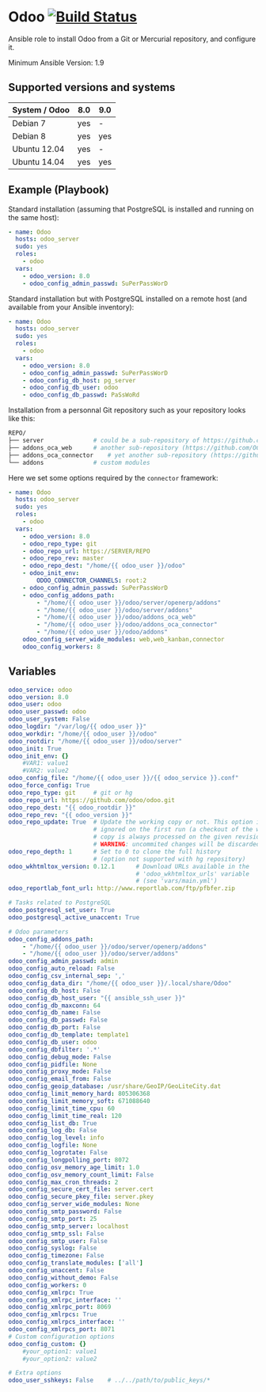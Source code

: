 # Odoo [![Build Status](https://travis-ci.org/osiell/ansible-odoo.png)](https://travis-ci.org/osiell/ansible-odoo)

Ansible role to install Odoo from a Git or Mercurial repository,
and configure it.

Minimum Ansible Version: 1.9

## Supported versions and systems

| System / Odoo | 8.0 | 9.0 |
|---------------|-----|-----|
| Debian 7      | yes |  -  |
| Debian 8      | yes | yes |
| Ubuntu 12.04  | yes |  -  |
| Ubuntu 14.04  | yes | yes |

## Example (Playbook)

Standard installation (assuming that PostgreSQL is installed and running on
the same host):

```yaml
- name: Odoo
  hosts: odoo_server
  sudo: yes
  roles:
    - odoo
  vars:
    - odoo_version: 8.0
    - odoo_config_admin_passwd: SuPerPassWorD
```

Standard installation but with PostgreSQL installed on a remote host (and
available from your Ansible inventory):

```yaml
- name: Odoo
  hosts: odoo_server
  sudo: yes
  roles:
    - odoo
  vars:
    - odoo_version: 8.0
    - odoo_config_admin_passwd: SuPerPassWorD
    - odoo_config_db_host: pg_server
    - odoo_config_db_user: odoo
    - odoo_config_db_passwd: PaSsWoRd
```

Installation from a personnal Git repository such as your repository looks
like this:

```sh
REPO/
├── server              # could be a sub-repository of https://github.com/odoo/odoo
├── addons_oca_web      # another sub-repository (https://github.com/OCA/web here)
├── addons_oca_connector    # yet another sub-repository (https://github.com/OCA/connector)
└── addons              # custom modules
```

Here we set some options required by the ``connector`` framework:

```yaml
- name: Odoo
  hosts: odoo_server
  sudo: yes
  roles:
    - odoo
  vars:
    - odoo_version: 8.0
    - odoo_repo_type: git
    - odoo_repo_url: https://SERVER/REPO
    - odoo_repo_rev: master
    - odoo_repo_dest: "/home/{{ odoo_user }}/odoo"
    - odoo_init_env:
        ODOO_CONNECTOR_CHANNELS: root:2
    - odoo_config_admin_passwd: SuPerPassWorD
    - odoo_config_addons_path:
        - "/home/{{ odoo_user }}/odoo/server/openerp/addons"
        - "/home/{{ odoo_user }}/odoo/server/addons"
        - "/home/{{ odoo_user }}/odoo/addons_oca_web"
        - "/home/{{ odoo_user }}/odoo/addons_oca_connector"
        - "/home/{{ odoo_user }}/odoo/addons"
    odoo_config_server_wide_modules: web,web_kanban,connector
    odoo_config_workers: 8
```

## Variables

```yaml
odoo_service: odoo
odoo_version: 8.0
odoo_user: odoo
odoo_user_passwd: odoo
odoo_user_system: False
odoo_logdir: "/var/log/{{ odoo_user }}"
odoo_workdir: "/home/{{ odoo_user }}/odoo"
odoo_rootdir: "/home/{{ odoo_user }}/odoo/server"
odoo_init: True
odoo_init_env: {}
    #VAR1: value1
    #VAR2: value2
odoo_config_file: "/home/{{ odoo_user }}/{{ odoo_service }}.conf"
odoo_force_config: True
odoo_repo_type: git     # git or hg
odoo_repo_url: https://github.com/odoo/odoo.git
odoo_repo_dest: "{{ odoo_rootdir }}"
odoo_repo_rev: "{{ odoo_version }}"
odoo_repo_update: True  # Update the working copy or not. This option is
                        # ignored on the first run (a checkout of the working
                        # copy is always processed on the given revision)
                        # WARNING: uncommited changes will be discarded!
odoo_repo_depth: 1      # Set to 0 to clone the full history
                        # (option not supported with hg repository)
odoo_wkhtmltox_version: 0.12.1      # Download URLs available in the
                                    # 'odoo_wkhtmltox_urls' variable
                                    # (see 'vars/main.yml')
odoo_reportlab_font_url: http://www.reportlab.com/ftp/pfbfer.zip

# Tasks related to PostgreSQL
odoo_postgresql_set_user: True
odoo_postgresql_active_unaccent: True

# Odoo parameters
odoo_config_addons_path:
    - "/home/{{ odoo_user }}/odoo/server/openerp/addons"
    - "/home/{{ odoo_user }}/odoo/server/addons"
odoo_config_admin_passwd: admin
odoo_config_auto_reload: False
odoo_config_csv_internal_sep: ','
odoo_config_data_dir: "/home/{{ odoo_user }}/.local/share/Odoo"
odoo_config_db_host: False
odoo_config_db_host_user: "{{ ansible_ssh_user }}"
odoo_config_db_maxconn: 64
odoo_config_db_name: False
odoo_config_db_passwd: False
odoo_config_db_port: False
odoo_config_db_template: template1
odoo_config_db_user: odoo
odoo_config_dbfilter: '.*'
odoo_config_debug_mode: False
odoo_config_pidfile: None
odoo_config_proxy_mode: False
odoo_config_email_from: False
odoo_config_geoip_database: /usr/share/GeoIP/GeoLiteCity.dat
odoo_config_limit_memory_hard: 805306368
odoo_config_limit_memory_soft: 671088640
odoo_config_limit_time_cpu: 60
odoo_config_limit_time_real: 120
odoo_config_list_db: True
odoo_config_log_db: False
odoo_config_log_level: info
odoo_config_logfile: None
odoo_config_logrotate: False
odoo_config_longpolling_port: 8072
odoo_config_osv_memory_age_limit: 1.0
odoo_config_osv_memory_count_limit: False
odoo_config_max_cron_threads: 2
odoo_config_secure_cert_file: server.cert
odoo_config_secure_pkey_file: server.pkey
odoo_config_server_wide_modules: None
odoo_config_smtp_password: False
odoo_config_smtp_port: 25
odoo_config_smtp_server: localhost
odoo_config_smtp_ssl: False
odoo_config_smtp_user: False
odoo_config_syslog: False
odoo_config_timezone: False
odoo_config_translate_modules: ['all']
odoo_config_unaccent: False
odoo_config_without_demo: False
odoo_config_workers: 0
odoo_config_xmlrpc: True
odoo_config_xmlrpc_interface: ''
odoo_config_xmlrpc_port: 8069
odoo_config_xmlrpcs: True
odoo_config_xmlrpcs_interface: ''
odoo_config_xmlrpcs_port: 8071
# Custom configuration options
odoo_config_custom: {}
    #your_option1: value1
    #your_option2: value2

# Extra options
odoo_user_sshkeys: False    # ../../path/to/public_keys/*
```
